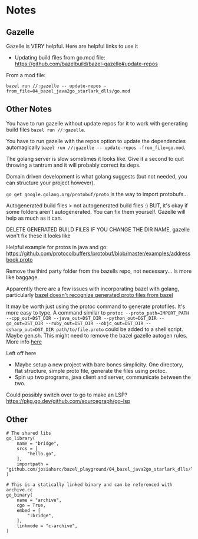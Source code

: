 # Notes

## Gazelle

Gazelle is VERY helpful. Here are helpful links to use it
- Updating build files from go.mod file: https://github.com/bazelbuild/bazel-gazelle#update-repos

From a mod file:

```
bazel run //:gazelle -- update-repos -from_file=04_bazel_java2go_starlark_dlls/go.mod
```

## Other Notes

You have to run gazelle without update repos for it to work with generating build files `bazel run //:gazelle`.

You have to run gazelle with the repos option to update the dependencies automagically `bazel run //:gazelle -- update-repos -from_file=go.mod`.

The golang server is slow sometimes it looks like. Give it a second to quit throwing a tantrum and it will probably correct its deps.

Domain driven development is what golang suggests (but not needed, you can structure your project however).

`go get google.golang.org/protobuf/proto` is the way to import protobufs...

Autogenerated build files > not autogenerated build files :) BUT, it's okay if some folders aren't autogenerated. You can fix them yourself. Gazelle will help as much as it can.

DELETE GENERATED BUILD FILES IF YOU CHANGE THE DIR NAME, gazelle won't fix these it looks like

Helpful example for protos in java and go: https://github.com/protocolbuffers/protobuf/blob/master/examples/addressbook.proto

Remove the third party folder from the bazells repo, not necessary... Is more like baggage.

Apparently there are a few issues with incorporating bazel with golang, particularly [bazel doesn't recognize generated proto files from bazel](https://github.com/bazelbuild/rules_go/issues/512)

It may be worth just using the protoc command to generate protofiles. It's more easy to type. A command similar to `protoc --proto_path=IMPORT_PATH --cpp_out=DST_DIR --java_out=DST_DIR --python_out=DST_DIR --go_out=DST_DIR --ruby_out=DST_DIR --objc_out=DST_DIR --csharp_out=DST_DIR path/to/file.proto` could be added to a shell script. Maybe gen.sh. This might need to remove the bazel gazelle autogen rules. More info [here](https://developers.google.com/protocol-buffers/docs/proto3)

Left off here
- Maybe setup a new project with bare bones simplicity. One directory, flat structure, simple proto file, generate the files using protoc.
- Spin up two programs, java client and server, communicate between the two.

Could possibly switch over to go to make an LSP? https://pkg.go.dev/github.com/sourcegraph/go-lsp

## Other

```
# The shared libs
go_library(
    name = "bridge",
    srcs = [
        "hello.go",
    ],
    importpath = "github.com/josiahsrc/bazel_playground/04_bazel_java2go_starlark_dlls/lib",
)

# This is a statically linked binary and can be referenced with archive.cc
go_binary(
    name = "archive",
    cgo = True,
    embed = [
        ":bridge",
    ],
    linkmode = "c-archive",
)
```
